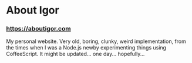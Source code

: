 # About Igor

### https://aboutigor.com

My personal website. Very old, boring, clunky, weird implementation, from the times when I was a Node.js newby experimenting things using CoffeeScript. It might be updated... one day... hopefully...
